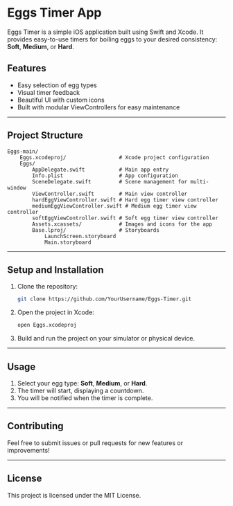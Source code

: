 # Eggs Timer App

Eggs Timer is a simple iOS application built using Swift and Xcode. It provides easy-to-use timers for boiling eggs to your desired consistency: **Soft**, **Medium**, or **Hard**. 

## Features
- Easy selection of egg types
- Visual timer feedback
- Beautiful UI with custom icons
- Built with modular ViewControllers for easy maintenance

---

## Project Structure
```
Eggs-main/
    Eggs.xcodeproj/                 # Xcode project configuration
    Eggs/
        AppDelegate.swift           # Main app entry
        Info.plist                  # App configuration
        SceneDelegate.swift         # Scene management for multi-window
        ViewController.swift        # Main view controller
        hardEggViewController.swift # Hard egg timer view controller
        mediumEggViewController.swift # Medium egg timer view controller
        softEggViewController.swift # Soft egg timer view controller
        Assets.xcassets/            # Images and icons for the app
        Base.lproj/                 # Storyboards
            LaunchScreen.storyboard
            Main.storyboard
```

---

## Setup and Installation
1. Clone the repository:
   ```bash
   git clone https://github.com/YourUsername/Eggs-Timer.git
   ```
2. Open the project in Xcode:
   ```bash
   open Eggs.xcodeproj
   ```
3. Build and run the project on your simulator or physical device.

---

## Usage
1. Select your egg type: **Soft**, **Medium**, or **Hard**.
2. The timer will start, displaying a countdown.
3. You will be notified when the timer is complete.

---

## Contributing
Feel free to submit issues or pull requests for new features or improvements!

---

## License
This project is licensed under the MIT License.
